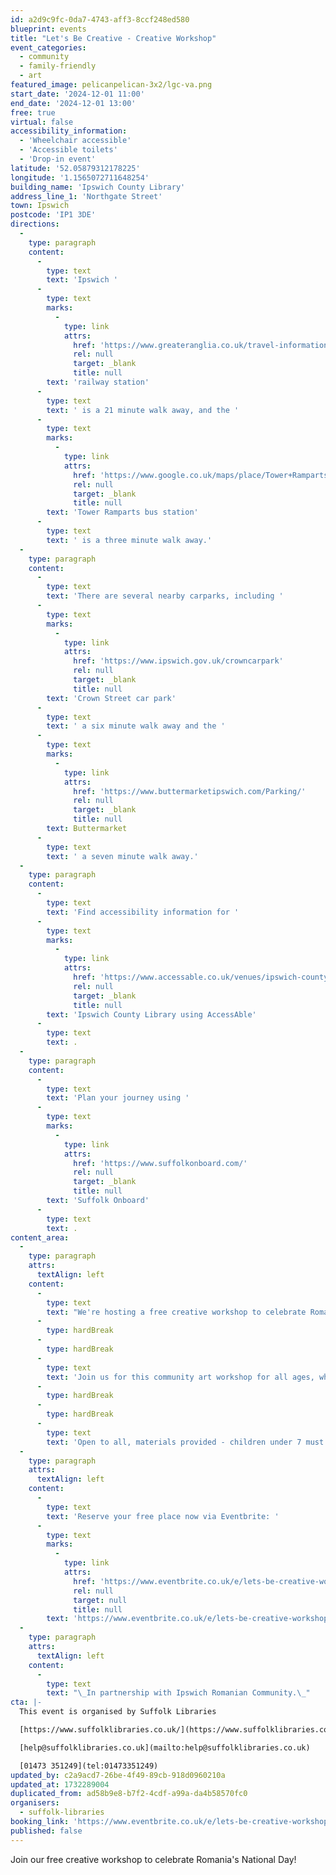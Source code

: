 ```yaml
---
id: a2d9c9fc-0da7-4743-aff3-8ccf248ed580
blueprint: events
title: "Let's Be Creative - Creative Workshop"
event_categories:
  - community
  - family-friendly
  - art
featured_image: pelicanpelican-3x2/lgc-va.png
start_date: '2024-12-01 11:00'
end_date: '2024-12-01 13:00'
free: true
virtual: false
accessibility_information:
  - 'Wheelchair accessible'
  - 'Accessible toilets'
  - 'Drop-in event'
latitude: '52.05879312178225'
longitude: '1.1565072711648254'
building_name: 'Ipswich County Library'
address_line_1: 'Northgate Street'
town: Ipswich
postcode: 'IP1 3DE'
directions:
  -
    type: paragraph
    content:
      -
        type: text
        text: 'Ipswich '
      -
        type: text
        marks:
          -
            type: link
            attrs:
              href: 'https://www.greateranglia.co.uk/travel-information/station-information/ips'
              rel: null
              target: _blank
              title: null
        text: 'railway station'
      -
        type: text
        text: ' is a 21 minute walk away, and the '
      -
        type: text
        marks:
          -
            type: link
            attrs:
              href: 'https://www.google.co.uk/maps/place/Tower+Ramparts+bus+station/@52.0590456,1.1530657,17z/data=!4m23!1m16!4m15!1m6!1m2!1s0x47d9a1d34396d717:0xe270c06e32b8a13f!2sTower+Ramparts+bus+station,+Ipswich!2m2!1d1.154715!2d52.059341!1m6!1m2!1s0x47d9a1d4b1ce6d1f:0xd66f77daa10f45b6!2sCounty+Library,+Northgate+St,+Ipswich+IP1+3DE!2m2!1d1.1565145!2d52.0587199!3e2!3m5!1s0x47d9a1d34396d717:0xe270c06e32b8a13f!8m2!3d52.059341!4d1.154715!16s%2Fg%2F1q67cvcv8?entry=ttu'
              rel: null
              target: _blank
              title: null
        text: 'Tower Ramparts bus station'
      -
        type: text
        text: ' is a three minute walk away.'
  -
    type: paragraph
    content:
      -
        type: text
        text: 'There are several nearby carparks, including '
      -
        type: text
        marks:
          -
            type: link
            attrs:
              href: 'https://www.ipswich.gov.uk/crowncarpark'
              rel: null
              target: _blank
              title: null
        text: 'Crown Street car park'
      -
        type: text
        text: ' a six minute walk away and the '
      -
        type: text
        marks:
          -
            type: link
            attrs:
              href: 'https://www.buttermarketipswich.com/Parking/'
              rel: null
              target: _blank
              title: null
        text: Buttermarket
      -
        type: text
        text: ' a seven minute walk away.'
  -
    type: paragraph
    content:
      -
        type: text
        text: 'Find accessibility information for '
      -
        type: text
        marks:
          -
            type: link
            attrs:
              href: 'https://www.accessable.co.uk/venues/ipswich-county-library'
              rel: null
              target: _blank
              title: null
        text: 'Ipswich County Library using AccessAble'
      -
        type: text
        text: .
  -
    type: paragraph
    content:
      -
        type: text
        text: 'Plan your journey using '
      -
        type: text
        marks:
          -
            type: link
            attrs:
              href: 'https://www.suffolkonboard.com/'
              rel: null
              target: _blank
              title: null
        text: 'Suffolk Onboard'
      -
        type: text
        text: .
content_area:
  -
    type: paragraph
    attrs:
      textAlign: left
    content:
      -
        type: text
        text: "We're hosting a free creative workshop to celebrate Romania's National Day (Great Union Day) on Sunday 1 December, 11:00am-1:00pm!"
      -
        type: hardBreak
      -
        type: hardBreak
      -
        type: text
        text: 'Join us for this community art workshop for all ages, where we will learn about and draw traditional Romanian designs and symbols.'
      -
        type: hardBreak
      -
        type: hardBreak
      -
        type: text
        text: 'Open to all, materials provided - children under 7 must be accompanied by an adult.'
  -
    type: paragraph
    attrs:
      textAlign: left
    content:
      -
        type: text
        text: 'Reserve your free place now via Eventbrite: '
      -
        type: text
        marks:
          -
            type: link
            attrs:
              href: 'https://www.eventbrite.co.uk/e/lets-be-creative-workshop-tickets-1084376030899'
              rel: null
              target: null
              title: null
        text: 'https://www.eventbrite.co.uk/e/lets-be-creative-workshop-tickets-1084376030899'
  -
    type: paragraph
    attrs:
      textAlign: left
    content:
      -
        type: text
        text: "\_In partnership with Ipswich Romanian Community.\_"
cta: |-
  This event is organised by Suffolk Libraries

  [https://www.suffolklibraries.co.uk/](https://www.suffolklibraries.co.uk/) 

  [help@suffolklibraries.co.uk](mailto:help@suffolklibraries.co.uk)

  [01473 351249](tel:01473351249)
updated_by: c2a9acd7-26be-4f49-89cb-918d0960210a
updated_at: 1732289004
duplicated_from: ad58b9e8-b7f2-4cdf-a99a-da4b58570fc0
organisers:
  - suffolk-libraries
booking_link: 'https://www.eventbrite.co.uk/e/lets-be-creative-workshop-tickets-1084376030899'
published: false
---
```

Join our free creative workshop to celebrate Romania's National Day!